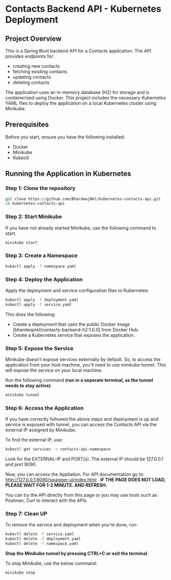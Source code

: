# Contacts Backend API - Kubernetes Deployment
## Project Overview
This is a Spring Boot backend API for a Contacts application. The API provides endpoints for:
- creating new contacts
- fetching existing contacts
- updating contacts
- deleting contacts

The application uses an in-memory database (H2) for storage and is containerized using Docker. This project includes the necessary Kubernetes YAML files to deploy the application on a local Kubernetes cluster using Minikube.

## Prerequisites
Before you start, ensure you have the following installed:

- Docker
- Minikube
- Kubectl

## Running the Application in Kubernetes

### Step 1: Clone the repository
```bash
git clone https://github.com/BhardwajNkl/kubernetes-contacts-api.git
cd kubernetes-contacts-api
```

### Step 2: Start Minikube
If you have not already started Minikube, use the following command to start.
```bash
minikube start
```

### Step 3: Create a Namespace
```bash
kubectl apply -f namespace.yaml
```

### Step 4: Deploy the Application
Apply the deployment and service configuration files to Kubernetes:
```bash
kubectl apply -f deployment.yaml
kubectl apply -f service.yaml
```
This does the following:
- Create a deployment that uses the public Docker image [bhardwajnkl/contacts-backend-h2:1.0.0] from Docker Hub.
- Create a Kubernetes service that exposes the application.

### Step 5: Expose the Service
Minikube doesn't expose services externally by default. So, to access the application from your host machine, you'll need to use minikube tunnel. This will expose the service on your local machine.

Run the following command **(run in a seperate terminal, as the tunnel needs to stay active)**:
```bash
minikube tunnel
```

### Step 6: Access the Application
If you have correctly followed the above steps and deployment is up and service is exposed with tunnel, you can access the Contacts API via the external IP assigned by Minikube.

To find the external IP, use:
```bash
kubectl get services -n contacts-api-namespace
```

Look for the EXTERNAL-IP and PORT(s). The external IP should be 127.0.0.1 and port 9090.

Now, you can access the Appliation. For API documentation go to: http://127.0.0.1:9090/swagger-ui/index.html .
**IF THE PAGE DOES NOT LOAD, PLEASE WAIT FOR 1-2 MINUTE. AND REFRESH.**

You can try the API directly from this page or you may use tools such as Postman, Curl to interact with the APIs.

### Step 7: Clean UP
To remove the service and deployment when you’re done, run:
```bash
kubectl delete -f service.yaml
kubectl delete -f deployment.yaml
kubectl delete -f namespace.yaml
```

**Stop the Minikube tunnel by pressing CTRL+C or exit the terminal.**

To stop Minikube, use the below command:
```bash
minikube stop
```
